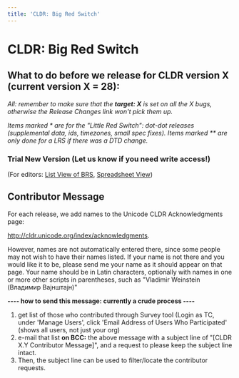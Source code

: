 ```yaml
---
title: 'CLDR: Big Red Switch'
---
```


# CLDR: Big Red Switch

## What to do before we release for CLDR version X (current version X \= 28\):

*All: remember to make sure that the* ***target: X*** *is set on all the X bugs, otherwise the Release Changes link won't pick them up.*

*Items marked \* are for the "Little Red Switch": dot\-dot releases (supplemental data, ids, timezones, small spec fixes). Items marked \*\* are only done for a LRS if there was a DTD change.*

### Trial New Version (Let us know if you need write access!)

(For editors: [List View of BRS](/development/cldr-big-red-switch/list-view-of-brs), [Spreadsheet View](https://docs.google.com/spreadsheets/d/1dIOLxKX2gW7BRDVdMBH9qr1GdxpPj8Bc1Pe-02p_92k/edit#gid=0))

## Contributor Message

For each release, we add names to the Unicode CLDR Acknowledgments page:

http://cldr.unicode.org/index/acknowledgments.

However, names are not automatically entered there, since some people may not wish to have their names listed. If your name is not there and you would like it to be, please send me your name as it should appear on that page. Your name should be in Latin characters, optionally with names in one or more other scripts in parentheses, such as "Vladimir Weinstein (Владимир Вајнштајн)"

**\-\-\-\- how to send this message: currently a crude process \-\-\-\-**

1. get list of those who contributed through Survey tool (Login as TC, under 'Manage Users', click 'Email Address of Users Who Participated' (shows all users, not just your org)
2. e\-mail that list **on BCC:** the above message with a subject line of "\[CLDR X.Y Contributor Message]", and a request to please keep the subject line intact.
3. Then, the subject line can be used to filter/locate the contributor requests.


